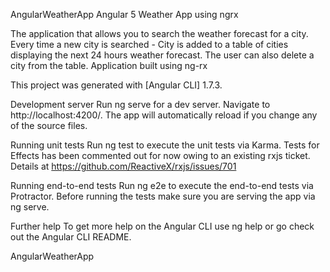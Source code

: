 AngularWeatherApp
Angular 5 Weather App using ngrx

The application that allows you to search the weather forecast for a city. Every time a new city is searched - City is added to a table of cities displaying the next 24 hours weather forecast. The user can also delete a city from the table. Application built using ng-rx

This project was generated with [Angular CLI] 1.7.3.

Development server
Run ng serve for a dev server. Navigate to http://localhost:4200/. The app will automatically reload if you change any of the source files.

Running unit tests
Run ng test to execute the unit tests via Karma. Tests for Effects has been commented out for now owing to an existing rxjs ticket. Details at https://github.com/ReactiveX/rxjs/issues/701

Running end-to-end tests
Run ng e2e to execute the end-to-end tests via Protractor. Before running the tests make sure you are serving the app via ng serve.

Further help
To get more help on the Angular CLI use ng help or go check out the Angular CLI README.

AngularWeatherApp